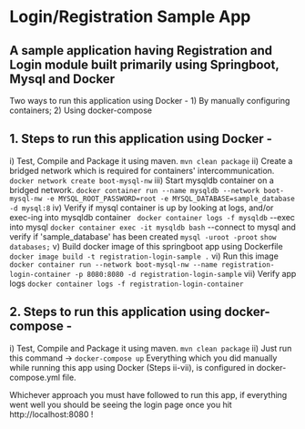 # Login/Registration Sample App
## A sample application having Registration and Login module built primarily using Springboot, Mysql and Docker

Two ways to run this application using Docker - 1) By manually configuring containers; 2) Using docker-compose
## 1. Steps to run this application using Docker -
i) Test, Compile and Package it using maven.
    `mvn clean package`
ii) Create a bridged network which is required for containers' intercommunication.
    `docker network create boot-mysql-nw`
iii) Start mysqldb container on a bridged network.
    `docker container run --name mysqldb --network boot-mysql-nw -e MYSQL_ROOT_PASSWORD=root -e MYSQL_DATABASE=sample_database -d mysql:8`
iv) Verify if mysql container is up by looking at logs, and/or exec-ing into mysqldb container
   ` docker container logs -f mysqldb`
    --exec into mysql
    `docker container exec -it mysqldb bash`
    --connect to mysql and verify if 'sample_database' has been created
    `mysql -uroot -proot`
    `show databases;`
v) Build docker image of this springboot app using Dockerfile
    `docker image build -t registration-login-sample .`
vi) Run this image
    `docker container run --network boot-mysql-nw --name registration-login-container -p 8080:8080 -d registration-login-sample`
vii) Verify app logs
    `docker container logs -f registration-login-container`
    
## 2. Steps to run this application using docker-compose - 
i) Test, Compile and Package it using maven.
    `mvn clean package`
ii) Just run this command -> `docker-compose up`
Everything which you did manually while running this app using Docker (Steps ii-vii), is configured in docker-compose.yml file.

Whichever approach you must have followed to run this app, if everything went well you should be seeing the login page once you hit http://localhost:8080 !
